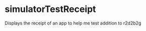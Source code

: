 simulatorTestReceipt
====================

Displays the receipt of an app to help me test addition to r2d2b2g
